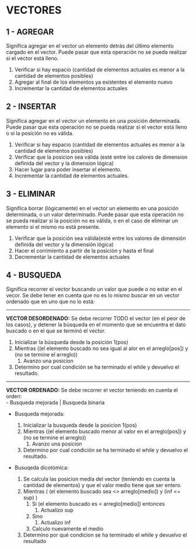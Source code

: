 # VECTORES

## 1 - AGREGAR

Significa agregar en el vector un elemento detrás del último elemento cargado en el vector. Puede pasar que esta operación no se pueda realizar si el vector está lleno.

1) Verificar si hay espacio (cantidad de elementos actuales es menor a la cantidad de elementos posibles)
2) Agregar al final de los elementos ya existentes el elemento nuevo
3) Incrementar la cantidad de elementos actuales

## 2 - INSERTAR

Significa agregar en el vector un elemento en una posición determinada. Puede pasar que esta operación no se pueda realizar si el vector está lleno o si la posición no es válida.

1) Verificar si hay espacio (cantidad de elementos actuales es menor a la cantidad de elementos posibles)
2) Verificar que la posicion sea válida (esté entre los calores de dimension definida del vector y la dimension lógica)
3) Hacer lugar para poder insertar el elemento.
4) Incrementar la cantidad de elementos actuales.

## 3 - ELIMINAR

Significa borrar (lógicamente) en el vector un elemento en una posición determinada, o un valor determinado. Puede pasar que esta operación no se pueda realizar si la posición no es válida, o en el caso de eliminar un elemento si el mismo no está presente.

1) Verificar que la posición sea válida(esté entre los valores de dimensión definida del vector y la dimensión lógica)
2) Hacer el corrimiento a partir de la posición y hasta el final 
3) Decrementar la cantidad de elementos actuales

## 4 - BUSQUEDA

Significa recorrer el vector buscando un valor que puede o no estar en el vecor. Se debe tener en cuenta que no es lo mismo buscar en un vector ordenado que en uno que no lo está:
___
**VECTOR DESORDENADO:**
Se debe recorrer TODO el vector (en el peor de los casos), y detener la búsqueda en el momento que se encuentra el dato buscado o en el que se terminó el vector.

   1) Inicializar la búsqueda desde la posición 1(pos)
   2) Mientras ((el elemento buscado no sea igual al alor en el arreglo[pos]) y (no se termine el arreglo))<br>
      1. Avanzo una posicion
   3) Determino por cual condición se ha terminado el while y devuelvo el resultado.
___
**VECTOR ORDENADO:**
Se debe recorrer el vector teniendo en cuenta el orden: 
<br> - Busqueda mejorada | Busqueda binaria

* Busqueda mejorada:<br>
  
    1. Inicializar la busqueda desde la posicion 1(pos)
    2) Mientras ((el elemento buscado menor al valor en el arreglo[pos]) y (no se termine el arreglo))<br>
       1. Avanzo una posicion
    3. Determino por cual condición se ha terminado el while y devuelvo el resultado.

* Busuqeda dicotómica:<br>

    1. Se calcula las posicion media del vector (teniendo en cuenta la cantidad de elementos) y que el valor medio tiene que ser entero.
    2. Mientras ( (el elemento buscado sea <> arreglo[medio]) y (inf <= sup) )
       1. Si (el elemento buscado es < arreglo[medio]) entonces
          1. Actualizo sup
       2. Sino
          1. Actualizo inf
       3. Calculo nuevamente el medio
    3. Determino por qué condicion se ha terminado el while y devuelvo el resultado